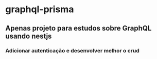 # graphql-prisma

## Apenas projeto para estudos sobre GraphQL usando nestjs

### Adicionar autenticação e desenvolver melhor o crud
